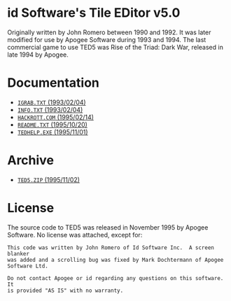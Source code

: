 # id Software's Tile EDitor v5.0

Originally written by John Romero between 1990 and 1992. It was later modified
for use by Apogee Software during 1993 and 1994. The last commercial game to
use TED5 was Rise of the Triad: Dark War, released in late 1994 by Apogee.

# Documentation

- [`IGRAB.TXT` (1993/02/04)](./docs/igrab.txt)
- [`INFO.TXT` (1993/02/04)](./docs/info.txt)
- [`HACKROTT.COM` (1995/02/14)](./docs/hackrott.txt)
- [`README.TXT` (1995/10/20)](./docs/readme.txt)
- [`TEDHELP.EXE` (1995/11/01)](./docs/tedhelp.txt)

# Archive

- [`TED5.ZIP` (1995/11/02)](./archive/ted5.zip)

# License

The source code to TED5 was released in November 1995 by Apogee Software. No
license was attached, except for:

```
This code was written by John Romero of Id Software Inc.  A screen blanker
was added and a scrolling bug was fixed by Mark Dochtermann of Apogee
Software Ltd.

Do not contact Apogee or id regarding any questions on this software.  It
is provided "AS IS" with no warranty.
```
